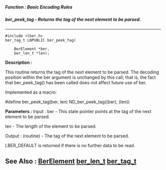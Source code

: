 ##### Function : Basic Encoding Rules
##### ber_peek_tag - Returns the tag of the next element to be parsed.
---
```
#include <lber.h>
ber_tag_t LNPUBLIC ber_peek_tag(

	BerElement *ber,
	ber_len_t *len);
```
**Description :**

This routine returns the tag of the next element to be parsed.  The decoding 
position within the ber argument is unchanged by this call; that is, the fact 
that ber_peek_tag() has been called does not affect future use of ber.


Implemented as a macro:

#define ber_peek_tag(ber, len) ND_ber_peek_tag((ber), (len))

**Parameters :**
Input :
ber  -  This state pointer points at the tag of the next element to be parsed.

len  -  The length of the element to be parsed.

Output :
(routine)  -  The tag of the next element to be parsed.

LBER_DEFAULT is returned if there is no further data to be read.  



**See Also :**
[BerElement](/domino-c-api-docs/reference/Data/BerElement)
[ber_len_t](/domino-c-api-docs/reference/Data/ber_len_t)
[ber_tag_t](/domino-c-api-docs/reference/Data/ber_tag_t)
---
